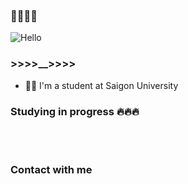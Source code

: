 ### 👋👋👋👋

![Hello](https://user-images.githubusercontent.com/79523633/165792461-5d4dc3a3-bb5b-4f6c-9fe0-c7971e2f6e97.jpg)

### >>>>__>>>>
- 👨‍💻 I'm a student at Saigon University

### Studying in progress 🔥🔥🔥


<br>
<br>

### Contact with me

[instagram]: https://www.instagram.com/fiat_._
